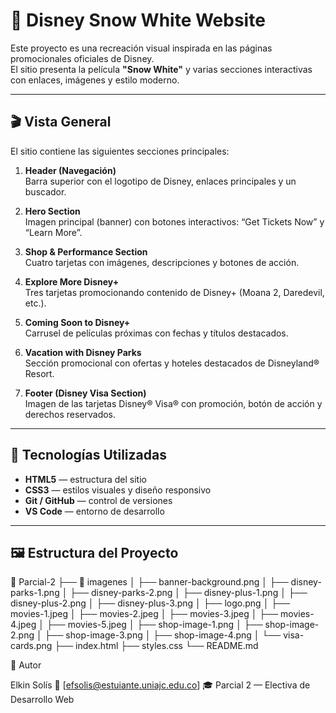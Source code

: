 # 🌟 Disney Snow White Website

Este proyecto es una recreación visual inspirada en las páginas promocionales oficiales de Disney.  
El sitio presenta la película **"Snow White"** y varias secciones interactivas con enlaces, imágenes y estilo moderno.

---

## 🎬 **Vista General**

El sitio contiene las siguientes secciones principales:

1. **Header (Navegación)**  
   Barra superior con el logotipo de Disney, enlaces principales y un buscador.

2. **Hero Section**  
   Imagen principal (banner) con botones interactivos: “Get Tickets Now” y “Learn More”.

3. **Shop & Performance Section**  
   Cuatro tarjetas con imágenes, descripciones y botones de acción.

4. **Explore More Disney+**  
   Tres tarjetas promocionando contenido de Disney+ (Moana 2, Daredevil, etc.).

5. **Coming Soon to Disney+**  
   Carrusel de películas próximas con fechas y títulos destacados.

6. **Vacation with Disney Parks**  
   Sección promocional con ofertas y hoteles destacados de Disneyland® Resort.

7. **Footer (Disney Visa Section)**  
   Imagen de las tarjetas Disney® Visa® con promoción, botón de acción y derechos reservados.

---

## 🧩 **Tecnologías Utilizadas**

- **HTML5** — estructura del sitio  
- **CSS3** — estilos visuales y diseño responsivo  
- **Git / GitHub** — control de versiones  
- **VS Code** — entorno de desarrollo  

---

## 🖼️ **Estructura del Proyecto**

📁 Parcial-2
├── 📁 imagenes
│ ├── banner-background.png
│ ├── disney-parks-1.png
│ ├── disney-parks-2.png
│ ├── disney-plus-1.png
│ ├── disney-plus-2.png
│ ├── disney-plus-3.png
│ ├── logo.png
│ ├── movies-1.jpeg
│ ├── movies-2.jpeg
│ ├── movies-3.jpeg
│ ├── movies-4.jpeg
│ ├── movies-5.jpeg
│ ├── shop-image-1.png
│ ├── shop-image-2.png
│ ├── shop-image-3.png
│ ├── shop-image-4.png
│ └── visa-cards.png
├── index.html
├── styles.css
└── README.md

🧠 Autor

Elkin Solís
📧 [efsolis@estuiante.uniajc.edu.co]
🎓 Parcial 2 — Electiva de Desarrollo Web 